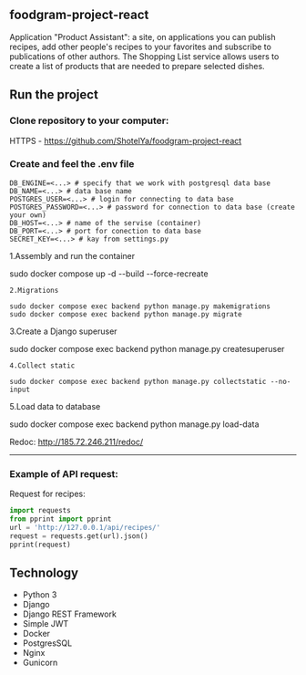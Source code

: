 ## foodgram-project-react
Application "Product Assistant": a site, on applications you can publish recipes, add other people's recipes to your favorites and subscribe to publications of other authors. The Shopping List service allows users to create a list of products that are needed to prepare selected dishes.

## Run the project
### Clone repository to your computer:

HTTPS - https://github.com/ShotelYa/foodgram-project-react

### Create and feel the .env file
```
DB_ENGINE=<...> # specify that we work with postgresql data base
DB_NAME=<...> # data base name
POSTGRES_USER=<...> # login for connecting to data base
POSTGRES_PASSWORD=<...> # password for connection to data base (create your own)
DB_HOST=<...> # name of the servise (container)
DB_PORT=<...> # port for conection to data base
SECRET_KEY=<...> # kay from settings.py
```

1.Assembly and run the container

sudo docker compose up -d --build --force-recreate
```
2.Migrations

sudo docker compose exec backend python manage.py makemigrations
sudo docker compose exec backend python manage.py migrate
```
3.Create a Django superuser

sudo docker compose exec backend python manage.py createsuperuser
```
4.Collect static

sudo docker compose exec backend python manage.py collectstatic --no-input
```
5.Load data to database

sudo docker compose exec backend python manage.py load-data

Redoc:
http://185.72.246.211/redoc/
***
### Example of API request:

Request for recipes:
```python
import requests
from pprint import pprint
url = 'http://127.0.0.1/api/recipes/'
request = requests.get(url).json()
pprint(request)
```

## Technology

- Python 3
- Django
- Django REST Framework
- Simple JWT
- Docker
- PostgresSQL
- Nginx
- Gunicorn
